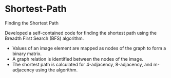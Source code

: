 # Shortest-Path
Finding the Shortest Path

Developed a self-contained code for finding the shortest path using the Breadth First Search (BFS) algorithm. 
- Values of an image element are mapped as nodes of the graph to form a binary matrix.
- A graph relation is identified between the nodes of the image.
- The shortest path is calculated for 4-adjacency, 8-adjacency, and m-adjacency using the algorithm.
